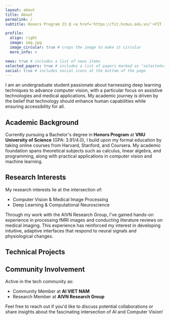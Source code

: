 ```yaml
---
layout: about
title: About
permalink: /
subtitle: Honors Program 23 @ <a href='https://fit.hcmus.edu.vn/'>FIT - HCMUS</a>.

profile:
  align: right
  image: img.jpg
  image_circular: true # crops the image to make it circular
  more_info: >

news: true # includes a list of news items
selected_papers: true # includes a list of papers marked as "selected={true}"
social: true # includes social icons at the bottom of the page
---
```


I am an undergraduate student passionate about harnessing deep learning techniques to advance computer vision, with a particular focus on assistive technologies and medical applications. My academic journey is driven by the belief that technology should enhance human capabilities while ensuring accessibility for all.

## Academic Background  
Currently pursuing a Bachelor's degree in **Honors Program** at **VNU University of Science** (GPA: 3.91/4.0), I build upon my formal education by taking online courses from Harvard, Stanford, and Coursera. My academic foundation spans theoretical subjects such as calculus, linear algebra, and programming, along with practical applications in computer vision and machine learning.

## Research Interests  
My research interests lie at the intersection of:  
- Computer Vision & Medical Image Processing  
- Deep Learning & Computational Neuroscience

Through my work with the AIVN Research Group, I've gained hands-on experience in processing fMRI images and conducting literature reviews on medical imaging. This experience has reinforced my interest in developing intuitive, adaptive interfaces that respond to neural signals and physiological changes.

## Technical Projects  
<!-- I've led several projects that demonstrate my technical capabilities:  
- Implemented stereo matching algorithms for 3D depth reconstruction  
- Built image retrieval systems using CLIP embeddings and semantic search  
- Developed pathfinding visualizations using various algorithms (DFS, BFS, A*, Q-Learning)  
- Created optimized game engines with AI components   -->

## Community Involvement  
Active in the tech community as:  
- Community Member at **AI VIET NAM**  
- Research Member at **AIVN Research Group**  

Feel free to reach out if you'd like to discuss potential collaborations or share insights about the fascinating intersection of AI and Computer Vision!  


<!-- Write your biography here. Tell the world about yourself. Link to your favorite [subreddit](http://reddit.com). You can put a picture in, too. The code is already in, just name your picture `prof_pic.jpg` and put it in the `img/` folder.

Put your address / P.O. box / other info right below your picture. You can also disable any of these elements by editing `profile` property of the YAML header of your `_pages/about.md`. Edit `_bibliography/papers.bib` and Jekyll will render your [publications page](/al-folio/publications/) automatically.

Link to your social media connections, too. This theme is set up to use [Font Awesome icons](https://fontawesome.com/) and [Academicons](https://jpswalsh.github.io/academicons/), like the ones below. Add your Facebook, Twitter, LinkedIn, Google Scholar, or just disable all of them. -->
